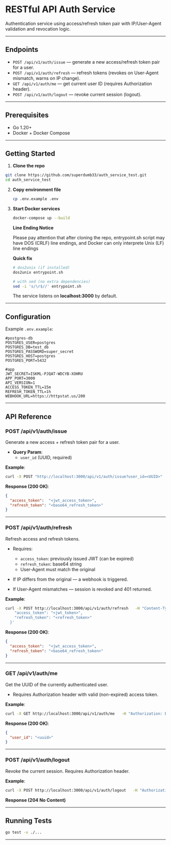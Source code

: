 # RESTful API Auth Service

Authentication service using access/refresh token pair with IP/User-Agent validation and revocation logic.

---

## Endpoints

- `POST /api/v1/auth/issue` — generate a new access/refresh token pair for a user.
- `POST /api/v1/auth/refresh` — refresh tokens (revokes on User-Agent mismatch, warns on IP change).
- `GET /api/v1/auth/me` — get current user ID (requires Authorization header).
- `POST /api/v1/auth/logout` — revoke current session (logout).

---

## Prerequisites

- Go 1.20+
- Docker + Docker Compose

---

## Getting Started

1. **Clone the repo**
   
  ```bash
  git clone https://github.com/superdumb33/auth_service_test.git
  cd auth_service_test
  ```
   
2. **Copy environment file**
   ```bash
   cp .env.example .env
   ```

3. **Start Docker services**
   ```bash
   docker-compose up --build
   ```
   
   **Line Ending Notice**
   
   Please pay attention that after cloning the repo, entrypoint.sh script may have DOS (CRLF) line endings, and Docker can only interprete Unix (LF) line endings
   
   **Quick fix**
   ```bash
   # dos2unix (if installed)
   dos2unix entrypoint.sh

   # with sed (no extra dependencies)
   sed -i 's/\r$//' entrypoint.sh
   ```
   
  
   The service listens on **localhost:3000** by default.

---

## Configuration

Example `.env.example`:

```dotenv
#postgres-db
POSTGRES_USER=postgres
POSTGRES_DB=test_db
POSTGRES_PASSWORD=super_secret
POSTGRES_HOST=postgres
POSTGRES_PORT=5432

#app
JWT_SECRET=ISKML-PJQAT-WDCYB-XOHRU
APP_PORT=3000
API_VERSION=1
ACCESS_TOKEN_TTL=15m
REFRESH_TOKEN_TTL=1h
WEBHOOK_URL=https://httpstat.us/200
```

---
## API Reference

### POST /api/v1/auth/issue

Generate a new access + refresh token pair for a user.

- **Query Param**:
  - `user_id` (UUID, required)

**Example**:

```bash
curl -X POST "http://localhost:3000/api/v1/auth/issue?user_id=<UUID>"
```

**Response (200 OK)**:

```json
{
  "access_token":  "<jwt_access_token>",
  "refresh_token": "<base64_refresh_token>"
}
```

---

### POST /api/v1/auth/refresh

Refresh access and refresh tokens.

- Requires:
  - `access_token`: previously issued JWT (can be expired)
  - `refresh_token`: base64 string
  - User-Agent must match the original

- If IP differs from the original — a webhook is triggered.
- If User-Agent mismatches — session is revoked and 401 returned.

**Example**:

```bash
curl -X POST http://localhost:3000/api/v1/auth/refresh   -H "Content-Type: application/json"   -H "User-Agent: my-browser"   -d '{
    "access_token": "<jwt_token>",
    "refresh_token": "<refresh_token>"
  }'
```

**Response (200 OK)**:

```json
{
  "access_token":  "<jwt_access_token>",
  "refresh_token": "<base64_refresh_token>"
}
```

---

### GET /api/v1/auth/me

Get the UUID of the currently authenticated user.

- Requires Authorization header with valid (non-expired) access token.

**Example**:

```bash
curl -X GET http://localhost:3000/api/v1/auth/me   -H "Authorization: Bearer <jwt_token>"
```

**Response (200 OK)**:

```json
{
  "user_id": "<uuid>"
}
```

---

### POST /api/v1/auth/logout

Revoke the current session. Requires Authorization header.

**Example**:

```bash
curl -X POST http://localhost:3000/api/v1/auth/logout   -H "Authorization: Bearer <jwt_token>"
```

**Response (204 No Content)**

---

## Running Tests

```bash
go test -v ./...
```
---
